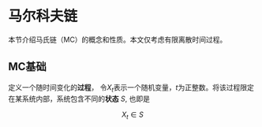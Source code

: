 

# 马尔科夫链

<script type="text/javascript" src="http://cdn.mathjax.org/mathjax/latest/MathJax.js?config=default"></script>


本节介绍马氏链（MC）的概念和性质。本文仅考虑有限离散时间过程。

## MC基础

定义一个随时间变化的**过程**， 令$X_t$表示一个随机变量，$t$为正整数。将该过程限定在某系统内部，系统包含不同的**状态** $S$, 也即是

```math
X_t\in S
```

